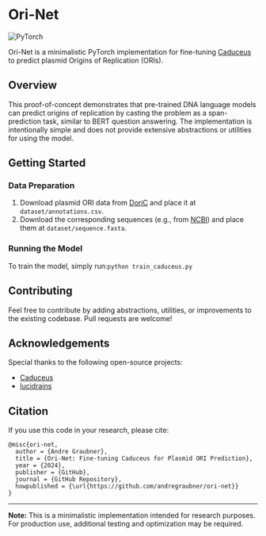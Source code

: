 
# Ori-Net

![PyTorch](https://img.shields.io/badge/PyTorch-%23EE4C2C.svg?style=for-the-badge&logo=PyTorch&logoColor=white)

Ori-Net is a minimalistic PyTorch implementation for fine-tuning [Caduceus](https://github.com/kuleshov-group/caduceus) to predict plasmid Origins of Replication (ORIs).

## Overview

This proof-of-concept demonstrates that pre-trained DNA language models can predict origins of replication by casting the problem as a span-prediction task, similar to BERT question answering. The implementation is intentionally simple and does not provide extensive abstractions or utilities for using the model.

## Getting Started

### Data Preparation

1. Download plasmid ORI data from [DoriC](https://tubic.org/doric/) and place it at `dataset/annotations.csv`.
2. Download the corresponding sequences (e.g., from [NCBI](https://www.ncbi.nlm.gov/guide/howto/dwn-records/)) and place them at `dataset/sequence.fasta`.

### Running the Model

To train the model, simply run:```python train_caduceus.py```

## Contributing

Feel free to contribute by adding abstractions, utilities, or improvements to the existing codebase. Pull requests are welcome!

## Acknowledgements

Special thanks to the following open-source projects:

- [Caduceus](https://github.com/kuleshov-group/caduceus)
- [lucidrains](https://github.com/lucidrains)

## Citation

If you use this code in your research, please cite:
```
@misc{ori-net,
  author = {Andre Graubner},
  title = {Ori-Net: Fine-tuning Caduceus for Plasmid ORI Prediction},
  year = {2024},
  publisher = {GitHub},
  journal = {GitHub Repository},
  howpublished = {\url{https://github.com/andregraubner/ori-net}}
}
```

---
**Note:** This is a minimalistic implementation intended for research purposes. For production use, additional testing and optimization may be required.
